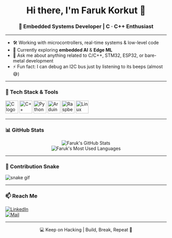 <h1 align="center">Hi there, I'm Faruk Korkut 👋</h1>
<h3 align="center">🔧 Embedded Systems Developer | C · C++ Enthusiast</h3>

---

- 🛠️ Working with microcontrollers, real-time systems & low-level code  
- 🧠 Currently exploring **embedded AI** & **Edge ML**  
- 💬 Ask me about anything related to C/C++, STM32, ESP32, or bare-metal development  
- ⚡ Fun fact: I can debug an I2C bus just by listening to its beeps (almost 😅)

---

### 🧰 Tech Stack & Tools

<p align="left">
  <img src="https://cdn.jsdelivr.net/gh/devicons/devicon/icons/c/c-original.svg" width="40" alt="C logo"/>
  <img src="https://cdn.jsdelivr.net/gh/devicons/devicon/icons/cplusplus/cplusplus-original.svg" width="40" alt="C++ logo"/>
  <img src="https://cdn.jsdelivr.net/gh/devicons/devicon/icons/python/python-original.svg" width="40" alt="Python logo"/>
  <img src="https://cdn.jsdelivr.net/gh/devicons/devicon/icons/arduino/arduino-original.svg" width="40" alt="Arduino logo"/>
  <img src="https://cdn.jsdelivr.net/gh/devicons/devicon/icons/raspberrypi/raspberrypi-original.svg" width="40" alt="Raspberry Pi"/>
  <img src="https://cdn.jsdelivr.net/gh/devicons/devicon/icons/linux/linux-original.svg" width="40" alt="Linux"/>
</p>

---

### 📊 GitHub Stats

<p align="center">
  <img src="https://github-readme-stats.vercel.app/api?username=farukkorkut1&show_icons=true&theme=radical" alt="Faruk's GitHub Stats" />
  <br>
  <img src="https://github-readme-stats.vercel.app/api/top-langs/?username=farukkorkut1&layout=compact&theme=radical" alt="Faruk's Most Used Languages" />
</p>

---

### 🐍 Contribution Snake

![snake gif](https://github.com/farukkorkut1/farukkorkut1/blob/output/github-contribution-grid-snake.svg)

---

### 📫 Reach Me

[![LinkedIn](https://img.shields.io/badge/LinkedIn-blue?logo=linkedin&style=flat)](https://linkedin.com/in/faruk-korkut)  
[![Mail](https://img.shields.io/badge/Email-DarkRed?logo=gmail&logoColor=white)](mailto:faruk@example.com)

---

<p align="center">💻 Keep on Hacking | Build, Break, Repeat 🚀</p>
